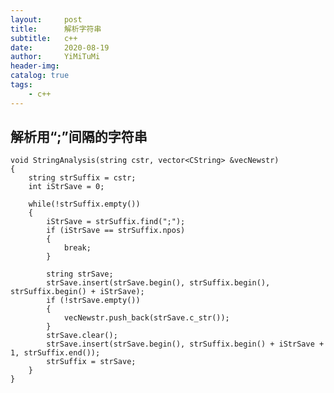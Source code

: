 ```yaml
---
layout:     post
title:      解析字符串
subtitle:   c++
date:       2020-08-19
author:     YiMiTuMi
header-img: 
catalog: true
tags:
    - c++
---
```


## 解析用“;”间隔的字符串

	void StringAnalysis(string cstr, vector<CString> &vecNewstr)
	{
		string strSuffix = cstr;
		int iStrSave = 0;
	
		while(!strSuffix.empty())
		{
			iStrSave = strSuffix.find(";");
			if (iStrSave == strSuffix.npos)
			{
				break;
			}
	
			string strSave;
			strSave.insert(strSave.begin(), strSuffix.begin(), strSuffix.begin() + iStrSave);
			if (!strSave.empty())
			{
				vecNewstr.push_back(strSave.c_str());
			}
			strSave.clear();
			strSave.insert(strSave.begin(), strSuffix.begin() + iStrSave + 1, strSuffix.end());
			strSuffix = strSave;
		}
	}
